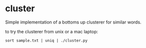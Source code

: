 # cluster
Simple implementation of a bottoms up clusterer for similar words.

to try the clusterer from unix or a mac laptop:
```
sort sample.txt | uniq | ./cluster.py
```
